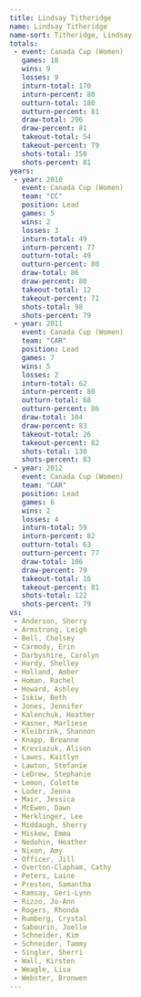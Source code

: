 ```yaml
---
title: Lindsay Titheridge
name: Lindsay Titheridge
name-sort: Titheridge, Lindsay
totals:
 - event: Canada Cup (Women)
   games: 18
   wins: 9
   losses: 9
   inturn-total: 170
   inturn-percent: 80
   outturn-total: 180
   outturn-percent: 81
   draw-total: 296
   draw-percent: 81
   takeout-total: 54
   takeout-percent: 79
   shots-total: 350
   shots-percent: 81
years:
 - year: 2010
   event: Canada Cup (Women)
   team: "CC"
   position: Lead
   games: 5
   wins: 2
   losses: 3
   inturn-total: 49
   inturn-percent: 77
   outturn-total: 49
   outturn-percent: 80
   draw-total: 86
   draw-percent: 80
   takeout-total: 12
   takeout-percent: 71
   shots-total: 98
   shots-percent: 79
 - year: 2011
   event: Canada Cup (Women)
   team: "CAR"
   position: Lead
   games: 7
   wins: 5
   losses: 2
   inturn-total: 62
   inturn-percent: 80
   outturn-total: 68
   outturn-percent: 86
   draw-total: 104
   draw-percent: 83
   takeout-total: 26
   takeout-percent: 82
   shots-total: 130
   shots-percent: 83
 - year: 2012
   event: Canada Cup (Women)
   team: "CAR"
   position: Lead
   games: 6
   wins: 2
   losses: 4
   inturn-total: 59
   inturn-percent: 82
   outturn-total: 63
   outturn-percent: 77
   draw-total: 106
   draw-percent: 79
   takeout-total: 16
   takeout-percent: 81
   shots-total: 122
   shots-percent: 79
vs:
 - Anderson, Sherry
 - Armstrong, Leigh
 - Bell, Chelsey
 - Carmody, Erin
 - Darbyshire, Carolyn
 - Hardy, Shelley
 - Holland, Amber
 - Homan, Rachel
 - Howard, Ashley
 - Iskiw, Beth
 - Jones, Jennifer
 - Kalenchuk, Heather
 - Kasner, Marliese
 - Kleibrink, Shannon
 - Knapp, Breanne
 - Kreviazuk, Alison
 - Lawes, Kaitlyn
 - Lawton, Stefanie
 - LeDrew, Stephanie
 - Lemon, Colette
 - Loder, Jenna
 - Mair, Jessica
 - McEwen, Dawn
 - Merklinger, Lee
 - Middaugh, Sherry
 - Miskew, Emma
 - Nedohin, Heather
 - Nixon, Amy
 - Officer, Jill
 - Overton-Clapham, Cathy
 - Peters, Laine
 - Preston, Samantha
 - Ramsay, Geri-Lynn
 - Rizzo, Jo-Ann
 - Rogers, Rhonda
 - Rumberg, Crystal
 - Sabourin, Joelle
 - Schneider, Kim
 - Schneider, Tammy
 - Singler, Sherri
 - Wall, Kirsten
 - Weagle, Lisa
 - Webster, Bronwen
---
```

